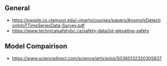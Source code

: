 
## General

 - https://people.cs.clemson.edu/~jmarty/courses/papers/AnomolyDetectionInIoTTimeSeriesData-Survey.pdf
 - https://www.technicalsafetybc.ca/safety-data/iot-elevating-safety

## Model Compairison

- https://www.sciencedirect.com/science/article/pii/S0360132320305837